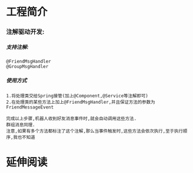 # 工程简介

### 注解驱动开发:

##### 支持注解:

    @FriendMsgHandler
    @GroupMsgHandler

##### 使用方式

    1.将处理类交给Spring接管(加上@Component,@Service等注解即可)
    2.在处理类的某些方法上加上@FriendMsgHandler,并且保证方法的参数为FriendMessageEvent

    完成以上步骤,机器人收到好友消息事件时,就会自动调用这些方法.
    群组消息同理.
    注意,如果有多个方法都标注了这个注解,那么当事件触发时,这些方法会依次执行,至于执行顺序,我也不知道

# 延伸阅读

